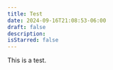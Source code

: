 ```yaml
---
title: Test
date: 2024-09-16T21:08:53-06:00
draft: false
description:
isStarred: false
---
```


This is a test.
